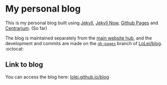 # My personal blog

This is my personal blog built using [Jekyll](https://github.com/jekyll/jekyll), [Jekyll Now](https://github.com/barryclark/jekyll-now), [Github Pages](https://pages.github.com/) and [Centrarium](https://github.com/bencentra/centrarium). (So far)

The blog is maintained separately from the [main website hub](http://lolei.github.io), and the development and commits are made on the [`gh-pages`](https://github.com/LoLei/blog/tree/gh-pages) branch of [LoLei/blog](https://github.com/LoLei/blog). :octocat:  

## Link to blog
You can access the blog here: [lolei.github.io/blog](http://lolei.github.io/blog/)
